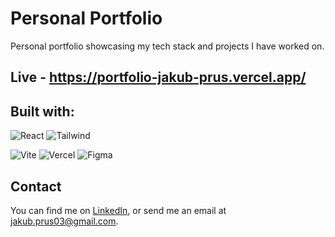 # Personal Portfolio
Personal portfolio showcasing my tech stack and projects I have worked on.

## Live - https://portfolio-jakub-prus.vercel.app/


## Built with:

![React](https://img.shields.io/badge/-React-61DAFB?logo=react&logoColor=white&style=for-the-badge)
![Tailwind](https://img.shields.io/badge/-Tailwind-38B2AC?logo=tailwind-css&logoColor=white&style=for-the-badge)

![Vite](https://img.shields.io/badge/-Vite-646CFF?logo=vite&logoColor=white&style=for-the-badge)
![Vercel](https://img.shields.io/badge/-Vercel-000000?logo=vercel&logoColor=white&style=for-the-badge)
![Figma](https://img.shields.io/badge/-Figma-F24E1E?logo=figma&logoColor=white&style=for-the-badge)

## Contact
You can find me on [LinkedIn](https://www.linkedin.com/in/jakub-prus/), or send me an email at jakub.prus03@gmail.com.

